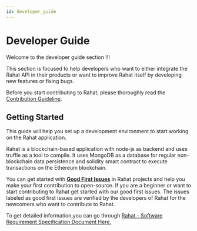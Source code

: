 ```yaml
---
id: developer_guide
---
```


# Developer Guide

Welcome to the developer guide section !!!

This section is focused to help developers who want to either integrate the Rahat API in their products or want to improve Rahat itself by developing new features or fixing bugs.

Before you start contributing to Rahat, please thoroughly read the [Contribution Guideline](../version-1.2/Contributing_guidelines.md). 

## Getting Started

This guide will help you set up a development environment to start working on the Rahat application. 

Rahat is a blockchain-based application with node-js as backend and uses truffle as a tool to compile. It uses MongoDB as a database for regular non-blockchain data persistence and solidity smart contract to execute transactions on the Ethereum blockchain.

You can get started with [**Good First Issues**](https://github.com/orgs/esatya/projects/2?card_filter_query=label%3A%22good+first+issue%22) in Rahat projects and help you make your first contribution to open-source. If you are a beginner or want to start contributing to Rahat get started with our good first issues. The issues labeled as good first issues are verified by the developers of Rahat for the newcomers who want to contribute to Rahat. 

To get detailed information,you can go through [Rahat - Software Requirement Specification Document Here.](https://bit.ly/38mrB80) 

